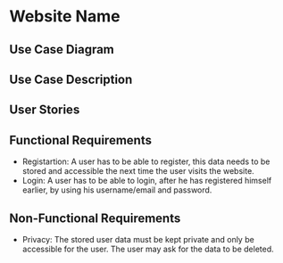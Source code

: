 # Website Name
## Use Case Diagram

## Use Case Description

## User Stories

## Functional Requirements

- Registartion: A user has to be able to register, 
this data needs to be stored and accessible the next time the user visits the website.
- Login: A user has to be able to login, after he has registered himself earlier,
by using his username/email and password.

## Non-Functional Requirements

- Privacy: The stored user data must be kept private and only be accessible for the user.
The user may ask for the data to be deleted.
